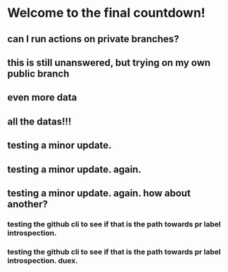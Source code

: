 # Welcome to the final countdown!
## can I run actions on private branches?
## this is still unanswered, but trying on my own public branch
## even more data
## all the datas!!!
## testing a minor update.
## testing a minor update. again.
## testing a minor update. again. how about another?
### testing the github cli to see if that is the path towards pr label introspection.
### testing the github cli to see if that is the path towards pr label introspection. duex.
